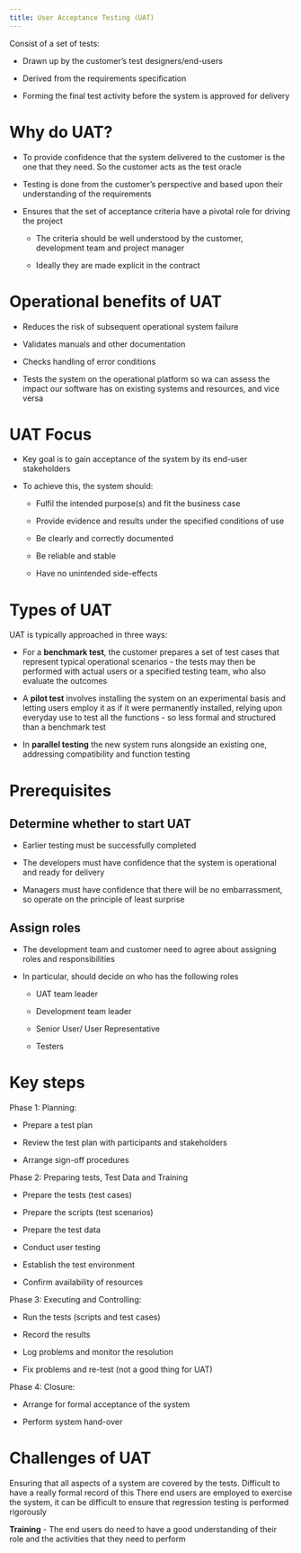 ```yaml
---
title: User Acceptance Testing (UAT)
---
```


Consist of a set of tests:

- Drawn up by the customer’s test designers/end-users

- Derived from the requirements specification

- Forming the final test activity before the system is approved for
  delivery

# Why do UAT?

- To provide confidence that the system delivered to the customer is
  the one that they need. So the customer acts as the test oracle

- Testing is done from the customer’s perspective and based upon their
  understanding of the requirements

- Ensures that the set of acceptance criteria have a pivotal role for
  driving the project

  - The criteria should be well understood by the customer,
    development team and project manager

  - Ideally they are made explicit in the contract

# Operational benefits of UAT

- Reduces the risk of subsequent operational system failure

- Validates manuals and other documentation

- Checks handling of error conditions

- Tests the system on the operational platform so wa can assess the
  impact our software has on existing systems and resources, and vice
  versa

# UAT Focus

- Key goal is to gain acceptance of the system by its end-user
  stakeholders

- To achieve this, the system should:

  - Fulfil the intended purpose(s) and fit the business case

  - Provide evidence and results under the specified conditions of
    use

  - Be clearly and correctly documented

  - Be reliable and stable

  - Have no unintended side-effects

# Types of UAT

UAT is typically approached in three ways:

- For a **benchmark test**, the customer prepares a set of test cases
  that represent typical operational scenarios - the tests may then be
  performed with actual users or a specified testing team, who also
  evaluate the outcomes

- A **pilot test** involves installing the system on an experimental
  basis and letting users employ it as if it were permanently
  installed, relying upon everyday use to test all the functions - so
  less formal and structured than a benchmark test

- In **parallel testing** the new system runs alongside an existing
  one, addressing compatibility and function testing

# Prerequisites

## Determine whether to start UAT

- Earlier testing must be successfully completed

- The developers must have confidence that the system is operational
  and ready for delivery

- Managers must have confidence that there will be no embarrassment,
  so operate on the principle of least surprise

## Assign roles

- The development team and customer need to agree about assigning
  roles and responsibilities

- In particular, should decide on who has the following roles

  - UAT team leader

  - Development team leader

  - Senior User/ User Representative

  - Testers

# Key steps

Phase 1: Planning:

- Prepare a test plan

- Review the test plan with participants and stakeholders

- Arrange sign-off procedures

Phase 2: Preparing tests, Test Data and Training

- Prepare the tests (test cases)

- Prepare the scripts (test scenarios)

- Prepare the test data

- Conduct user testing

- Establish the test environment

- Confirm availability of resources

Phase 3: Executing and Controlling:

- Run the tests (scripts and test cases)

- Record the results

- Log problems and monitor the resolution

- Fix problems and re-test (not a good thing for UAT)

Phase 4: Closure:

- Arrange for formal acceptance of the system

- Perform system hand-over

# Challenges of UAT

<Definition name="Coverage">
Ensuring that all aspects of a system are covered by the tests. Difficult to have a really formal record of this
</Definition>

<Definition name="Regression Testing">
There end users are employed to exercise the system, it can be difficult to ensure that regression testing is performed rigorously
</Definition>

**Training** - The end users do need to have a good understanding of
their role and the activities that they need to perform
